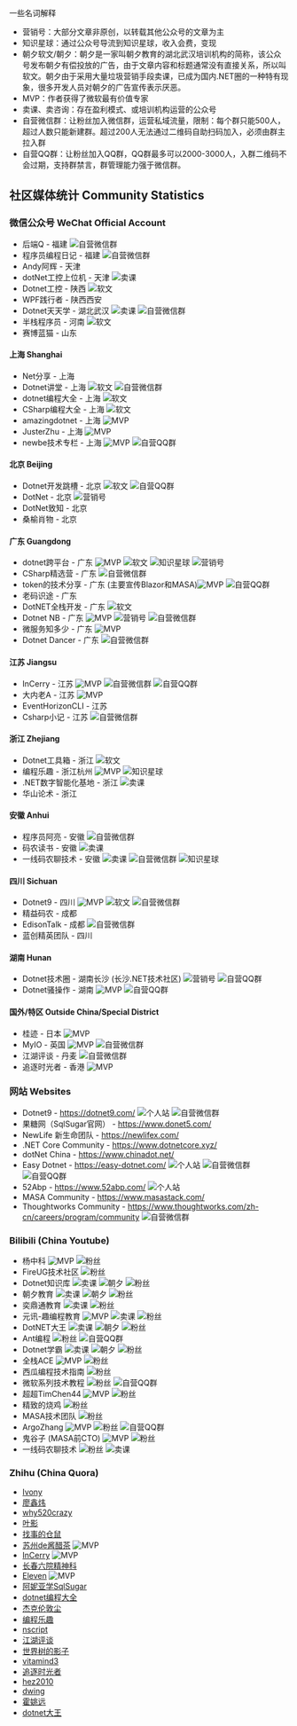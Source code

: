 一些名词解释
- 营销号：大部分文章非原创，以转载其他公众号的文章为主
- 知识星球：通过公众号导流到知识星球，收入会费，变现
- 朝夕软文/朝夕：朝夕是一家叫朝夕教育的湖北武汉培训机构的简称，该公众号发布朝夕有偿投放的广告，由于文章内容和标题通常没有直接关系，所以叫软文。朝夕由于采用大量垃圾营销手段卖课，已成为国内.NET圈的一种特有现象，很多开发人员对朝夕的广告宣传表示厌恶。
- MVP：作者获得了微软最有价值专家
- 卖课、卖咨询：存在盈利模式、或培训机构运营的公众号
- 自营微信群：让粉丝加入微信群，运营私域流量，限制：每个群只能500人，超过人数只能新建群。超过200人无法通过二维码自助扫码加入，必须由群主拉入群
- 自营QQ群：让粉丝加入QQ群，QQ群最多可以2000-3000人，入群二维码不会过期，支持群禁言，群管理能力强于微信群。

## 社区媒体统计 Community Statistics

### 微信公众号 WeChat Official Account
- 后端Q - 福建 ![自营微信群](https://img.shields.io/badge/自营微信群-ff1414.svg)
- 程序员编程日记 - 福建 ![自营微信群](https://img.shields.io/badge/自营微信群-ff1414.svg)
- Andy阿辉 - 天津
- dotNet工控上位机 - 天津 ![卖课](https://img.shields.io/badge/卖咨询-1d4d05.svg)
- Dotnet工控 - 陕西 ![软文](https://img.shields.io/badge/朝夕软文-FFE751.svg)
- WPF践行者 - 陕西西安 
- Dotnet天天学 - 湖北武汉 ![卖课](https://img.shields.io/badge/卖课-1d4d05.svg) ![自营微信群](https://img.shields.io/badge/自营微信群-ff1414.svg)
- 半栈程序员 - 河南 ![软文](https://img.shields.io/badge/软谋软文-FFE751.svg)
- 赛博蓝猫 - 山东 

#### 上海 Shanghai
- Net分享 - 上海
- Dotnet讲堂 - 上海 ![软文](https://img.shields.io/badge/朝夕软文-FFE751.svg) ![自营微信群](https://img.shields.io/badge/自营微信群-ff1414.svg)
- dotnet编程大全 - 上海 ![软文](https://img.shields.io/badge/朝夕软文-FFE751.svg)
- CSharp编程大全 - 上海 ![软文](https://img.shields.io/badge/朝夕软文-FFE751.svg)
- amazingdotnet - 上海 ![MVP](https://img.shields.io/badge/MVP-2d6cbe.svg)
- JusterZhu - 上海 ![MVP](https://img.shields.io/badge/MVP-2d6cbe.svg)
- newbe技术专栏 - 上海 ![MVP](https://img.shields.io/badge/MVP-2d6cbe.svg) ![自营QQ群](https://img.shields.io/badge/自营QQ群-ff0c85.svg)

#### 北京 Beijing
- Dotnet开发跳槽 - 北京 ![软文](https://img.shields.io/badge/朝夕软文-FFE751.svg) ![自营QQ群](https://img.shields.io/badge/自营QQ群-ff0c85.svg)
- DotNet - 北京 ![营销号](https://img.shields.io/badge/营销号-d69eff.svg)
- DotNet致知 - 北京
- 桑榆肖物 - 北京

#### 广东 Guangdong
- dotnet跨平台 - 广东 ![MVP](https://img.shields.io/badge/MVP-2d6cbe.svg) ![软文](https://img.shields.io/badge/朝夕软文-FFE751.svg) ![知识星球](https://img.shields.io/badge/知识星球-708aff.svg) ![营销号](https://img.shields.io/badge/营销号-d69eff.svg) 
- CSharp精选营 - 广东 ![自营微信群](https://img.shields.io/badge/自营微信群-ff1414.svg)
- token的技术分享 - 广东 (主要宣传Blazor和MASA)![MVP](https://img.shields.io/badge/MVP-2d6cbe.svg) ![自营QQ群](https://img.shields.io/badge/自营QQ群-ff0c85.svg)
- 老码识途 - 广东
- DotNET全栈开发 - 广东 ![软文](https://img.shields.io/badge/朝夕软文-FFE751.svg)
- Dotnet NB - 广东 ![MVP](https://img.shields.io/badge/MVP-2d6cbe.svg) ![营销号](https://img.shields.io/badge/营销号-d69eff.svg) ![自营微信群](https://img.shields.io/badge/自营微信群-ff1414.svg)
- 微服务知多少 - 广东 ![MVP](https://img.shields.io/badge/MVP-2d6cbe.svg)
- Dotnet Dancer - 广东 ![自营微信群](https://img.shields.io/badge/自营微信群-ff1414.svg)

#### 江苏 Jiangsu
- InCerry - 江苏 ![MVP](https://img.shields.io/badge/MVP-2d6cbe.svg) ![自营微信群](https://img.shields.io/badge/自营微信群-ff1414.svg) ![自营QQ群](https://img.shields.io/badge/自营QQ群-ff0c85.svg) 
- 大内老A - 江苏 ![MVP](https://img.shields.io/badge/MVP-2d6cbe.svg)
- EventHorizonCLI - 江苏
- Csharp小记 - 江苏 ![自营微信群](https://img.shields.io/badge/自营微信群-ff1414.svg)

#### 浙江 Zhejiang
- Dotnet工具箱 - 浙江 ![软文](https://img.shields.io/badge/朝夕软文-FFE751.svg)
- 编程乐趣 - 浙江杭州 ![MVP](https://img.shields.io/badge/MVP-2d6cbe.svg)  ![知识星球](https://img.shields.io/badge/知识星球-708aff.svg)
- .NET数字智能化基地 - 浙江 ![卖课](https://img.shields.io/badge/卖咨询-1d4d05.svg)
- 华山论术 - 浙江 

#### 安徽 Anhui
- 程序员阿亮 - 安徽 ![自营微信群](https://img.shields.io/badge/自营微信群-ff1414.svg)
- 码农读书 - 安徽 ![卖课](https://img.shields.io/badge/卖课-1d4d05.svg)
- 一线码农聊技术 - 安徽 ![卖课](https://img.shields.io/badge/卖课-1d4d05.svg) ![自营微信群](https://img.shields.io/badge/自营微信群-ff1414.svg) ![知识星球](https://img.shields.io/badge/知识星球-708aff.svg)

#### 四川 Sichuan
- Dotnet9 - 四川 ![MVP](https://img.shields.io/badge/MVP-2d6cbe.svg) ![软文](https://img.shields.io/badge/朝夕软文-FFE751.svg) ![自营微信群](https://img.shields.io/badge/自营微信群-ff1414.svg)
- 精益码农 - 成都 
- EdisonTalk - 成都 ![自营微信群](https://img.shields.io/badge/自营微信群-ff1414.svg)
- 蓝创精英团队 - 四川 

#### 湖南 Hunan
- Dotnet技术圈 - 湖南长沙 (长沙.NET技术社区) ![营销号](https://img.shields.io/badge/营销号-d69eff.svg) ![自营QQ群](https://img.shields.io/badge/自营QQ群-ff0c85.svg)
- Dotnet骚操作 - 湖南 ![MVP](https://img.shields.io/badge/MVP-2d6cbe.svg) ![自营QQ群](https://img.shields.io/badge/自营QQ群-ff0c85.svg)

#### 国外/特区 Outside China/Special District
- 桂迹 - 日本 ![MVP](https://img.shields.io/badge/MVP-2d6cbe.svg) 
- MyIO - 英国 ![MVP](https://img.shields.io/badge/MVP-2d6cbe.svg)  ![自营微信群](https://img.shields.io/badge/自营微信群-ff1414.svg)
- 江湖评谈 - 丹麦 ![自营微信群](https://img.shields.io/badge/自营微信群-ff1414.svg)
- 追逐时光者 - 香港 ![MVP](https://img.shields.io/badge/MVP-2d6cbe.svg)

### 网站 Websites
- Dotnet9 - https://dotnet9.com/ ![个人站](https://img.shields.io/badge/个人站-2d6cbe.svg) ![自营微信群](https://img.shields.io/badge/自营微信群-ff1414.svg)
- 果糖网（SqlSugar官网） - https://www.donet5.com/
- NewLife 新生命团队 - https://newlifex.com/
- .NET Core Community - https://www.dotnetcore.xyz/
- dotNet China - https://www.chinadot.net/
- Easy Dotnet - https://easy-dotnet.com/ ![个人站](https://img.shields.io/badge/个人站-2d6cbe.svg) ![自营微信群](https://img.shields.io/badge/自营微信群-ff1414.svg) ![自营QQ群](https://img.shields.io/badge/自营QQ群-ff0c85.svg)
- 52Abp - https://www.52abp.com/ ![个人站](https://img.shields.io/badge/个人站-2d6cbe.svg)
- MASA Community - https://www.masastack.com/
- Thoughtworks Community - https://www.thoughtworks.com/zh-cn/careers/program/community ![自营微信群](https://img.shields.io/badge/自营微信群-ff1414.svg)

### Bilibili (China Youtube)
- 杨中科  ![MVP](https://img.shields.io/badge/MVP-2d6cbe.svg) ![粉丝](https://img.shields.io/badge/粉丝-226k-blue)
- FireUG技术社区 ![粉丝](https://img.shields.io/badge/粉丝-7k-blue)
- Dotnet知识库 ![卖课](https://img.shields.io/badge/卖课-1d4d05.svg) ![朝夕](https://img.shields.io/badge/朝夕-FFE751.svg) ![粉丝](https://img.shields.io/badge/粉丝-9k-blue)
- 朝夕教育  ![卖课](https://img.shields.io/badge/卖课-1d4d05.svg) ![朝夕](https://img.shields.io/badge/朝夕-FFE751.svg) ![粉丝](https://img.shields.io/badge/粉丝-53k-blue)
- 奕鼎通教育 ![卖课](https://img.shields.io/badge/卖课-1d4d05.svg) ![粉丝](https://img.shields.io/badge/粉丝-12k-blue)
- 元讯-趣编程教育 ![MVP](https://img.shields.io/badge/MVP-2d6cbe.svg) ![卖课](https://img.shields.io/badge/卖课-1d4d05.svg) ![粉丝](https://img.shields.io/badge/粉丝-1.2k-blue) 
- DotNET大王 ![卖课](https://img.shields.io/badge/卖课-1d4d05.svg) ![朝夕](https://img.shields.io/badge/朝夕-FFE751.svg) ![粉丝](https://img.shields.io/badge/粉丝-18k-blue)
- Ant编程 ![粉丝](https://img.shields.io/badge/粉丝-16k-blue) ![自营QQ群](https://img.shields.io/badge/自营QQ群-ff0c85.svg)
- Dotnet学霸 ![卖课](https://img.shields.io/badge/卖课-1d4d05.svg) ![朝夕](https://img.shields.io/badge/朝夕-FFE751.svg) ![粉丝](https://img.shields.io/badge/粉丝-3k-blue)
- 全栈ACE  ![MVP](https://img.shields.io/badge/MVP-2d6cbe.svg) ![粉丝](https://img.shields.io/badge/粉丝-16k-blue)
- 西瓜编程技术指南 ![粉丝](https://img.shields.io/badge/粉丝-3k-blue)
- 微软系列技术教程 ![粉丝](https://img.shields.io/badge/粉丝-32k-blue) ![自营QQ群](https://img.shields.io/badge/自营QQ群-ff0c85.svg)
- 超超TimChen44 ![MVP](https://img.shields.io/badge/MVP-2d6cbe.svg) ![粉丝](https://img.shields.io/badge/粉丝-5k-blue)
- 精致的烧鸡 ![粉丝](https://img.shields.io/badge/粉丝-2k-blue)
- MASA技术团队 ![粉丝](https://img.shields.io/badge/粉丝-2k-blue)
- ArgoZhang ![MVP](https://img.shields.io/badge/MVP-2d6cbe.svg) ![粉丝](https://img.shields.io/badge/粉丝-3.8k-blue) ![自营QQ群](https://img.shields.io/badge/自营QQ群-ff0c85.svg)
- 鬼谷子 (MASA前CTO) ![MVP](https://img.shields.io/badge/MVP-2d6cbe.svg) ![粉丝](https://img.shields.io/badge/粉丝-1k-blue) 
- 一线码农聊技术 ![粉丝](https://img.shields.io/badge/粉丝-11k-blue) ![卖课](https://img.shields.io/badge/卖课-1d4d05.svg)

### Zhihu (China Quora)
- [Ivony](https://www.zhihu.com/people/Ivony)
- [廖鑫炜](https://www.zhihu.com/people/liao-xin-wei)
- [why520crazy](https://www.zhihu.com/people/why520crazy)
- [叶影](https://www.zhihu.com/people/leafrock)
- [找事的仓鼠](https://www.zhihu.com/people/zhao-shi-de-hu-li)
- [苏州de酱醋茶](https://www.zhihu.com/people/helloworld-13-26) ![MVP](https://img.shields.io/badge/MVP-2d6cbe.svg)
- [InCerry](https://www.zhihu.com/people/li-shi-50-29) ![MVP](https://img.shields.io/badge/MVP-2d6cbe.svg)
- [长春六院精神科](https://www.zhihu.com/people/ke-tao-32)
- [Eleven](https://www.zhihu.com/people/ElevenOnNet/) ![MVP](https://img.shields.io/badge/MVP-2d6cbe.svg)
- [阿妮亚学SqlSugar](https://www.zhihu.com/people/57-52-97-95)
- [dotnet编程大全](https://www.zhihu.com/people/zls365-77)
- [杰克伦敦尘](https://www.zhihu.com/people/jacklondon-67-84)
- [编程乐趣](https://www.zhihu.com/people/chenqinghe)
- [nscript](https://www.zhihu.com/people/hu-fei-64-66)
- [江湖评谈](https://www.zhihu.com/people/hua-kai-hua-luo-91-94)
- [世界树的影子](https://www.zhihu.com/people/glcolor)
- [vitamind3](https://www.zhihu.com/people/vitamind3)
- [追逐时光者](https://www.zhihu.com/people/ysgdaydayup)
- [hez2010](https://www.zhihu.com/people/hez2010)
- [dwing](https://www.zhihu.com/people/dwing4g)
- [霍姚远](https://www.zhihu.com/people/huo-yao-yuan)
- [dotnet大王](https://www.zhihu.com/people/da-ge-ge-you-dian-nao-ke-teng)

